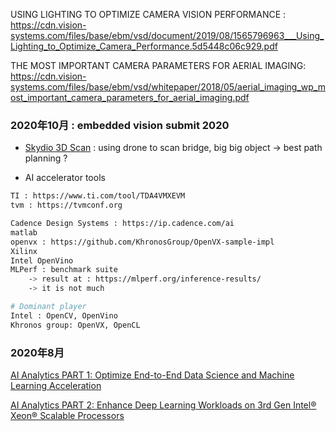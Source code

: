 

USING LIGHTING TO OPTIMIZE CAMERA VISION PERFORMANCE : https://cdn.vision-systems.com/files/base/ebm/vsd/document/2019/08/1565796963___Using_Lighting_to_Optimize_Camera_Performance.5d5448c06c929.pdf


THE MOST IMPORTANT CAMERA PARAMETERS FOR AERIAL IMAGING: https://cdn.vision-systems.com/files/base/ebm/vsd/whitepaper/2018/05/aerial_imaging_wp_most_important_camera_parameters_for_aerial_imaging.pdf

### 2020年10月 : embedded vision submit 2020

* [Skydio 3D Scan](https://www.youtube.com/watch?v=VxLXTeycyeE&feature=youtu.be&ab_channel=Skydio) : using drone to scan bridge, big big object  -> best path planning ?

* AI accelerator tools

```bash
TI : https://www.ti.com/tool/TDA4VMXEVM
tvm : https://tvmconf.org

Cadence Design Systems : https://ip.cadence.com/ai
matlab
openvx : https://github.com/KhronosGroup/OpenVX-sample-impl
Xilinx
Intel OpenVino
MLPerf : benchmark suite 
    -> result at : https://mlperf.org/inference-results/
    -> it is not much

# Dominant player
Intel : OpenCV, OpenVino
Khronos group: OpenVX, OpenCL
```


### 2020年8月

[AI Analytics PART 1: Optimize End-to-End Data Science and Machine Learning Acceleration](https://techdecoded.intel.io/essentials/ai-analytics-part-1-optimize-end-to-end-data-science-and-machine-learning-acceleration)

[AI Analytics PART 2: Enhance Deep Learning Workloads on 3rd Gen Intel® Xeon® Scalable Processors](https://techdecoded.intel.io/essentials/ai-analytics-part-2-enhance-deep-learning-workloads-on-3rd-gen-intel-xeon-scalable-processors)